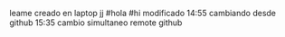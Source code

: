 leame creado en laptop jj
#hola
#hi
modificado 14:55
cambiando desde github 15:35
cambio simultaneo remote github
